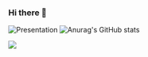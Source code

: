 ### Hi there 👋

![Presentation](/VanessaArellano/cover.gif) 
![Anurag's GitHub stats](https://github-readme-stats.vercel.app/api?username=vanessaarellano&show_icons=true&theme=tokyonight)

[![](https://visitcount.itsvg.in/api?id=VanessaArellano&label=Profile%20Views&color=0&icon=7&pretty=true)](https://visitcount.itsvg.in)